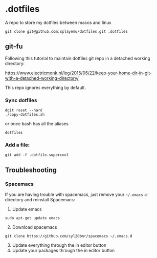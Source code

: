 # .dotfiles

A repo to store my dotfiles between macos and linux

```
git clone git@github.com:splayemu/dotfiles.git .dotfiles
```

## git-fu

Following this tutorial to maintain dotfiles git repo in a detached working directory:

https://www.electricmonk.nl/log/2015/06/22/keep-your-home-dir-in-git-with-a-detached-working-directory/

This repo ignores everything by default.

### Sync dotfiles
```
dgit reset --hard
./copy-dotfiles.sh
```

or once bash has all the aliases
```
dotfiles
```

### Add a file:
```
git add -f .dotfile.supercool
```

## Troubleshooting
### Spacemacs
If you are having trouble with spacemacs, just remove your `~/.emacs.d` directory and reinstall Spacemacs:
1. Update emacs
```
sudo apt-get update emacs
```
2. Download spacemacs
```
git clone https://github.com/syl20bnr/spacemacs ~/.emacs.d
```
3. Update everything through the in editor button
4. Update your packages through the in editor button
